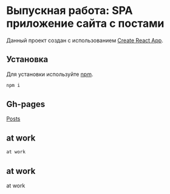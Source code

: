 # Выпускная работа: SPA приложение сайта с постами

Данный проект создан с использованием [Create React App](https://github.com/facebook/create-react-app).

## Установка

Для установки используйте [npm](https://www.npmjs.com/).

```bash
npm i
```

## Gh-pages

[Posts](https://qwaniii.github.io/fo_homework4_post4/)







## at work

```javascript
at work
```

## at work

at work
